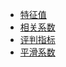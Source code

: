 - [特征值](features.md)
- [相关系数](correlation_metrics.md)
- [评判指标](evaluation_metrics.md)
- [平滑系数](smoothing_metrics.md)